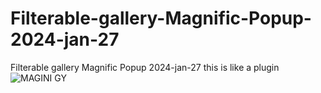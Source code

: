 # Filterable-gallery-Magnific-Popup-2024-jan-27
Filterable gallery Magnific Popup 2024-jan-27 this is like a plugin
![MAGINI GY](https://github.com/ravinath93/Filterable-gallery-Magnific-Popup-2024-jan-27/assets/143611757/3930bf38-bfcc-48ab-a3a4-0bcdba2e5eaf)
